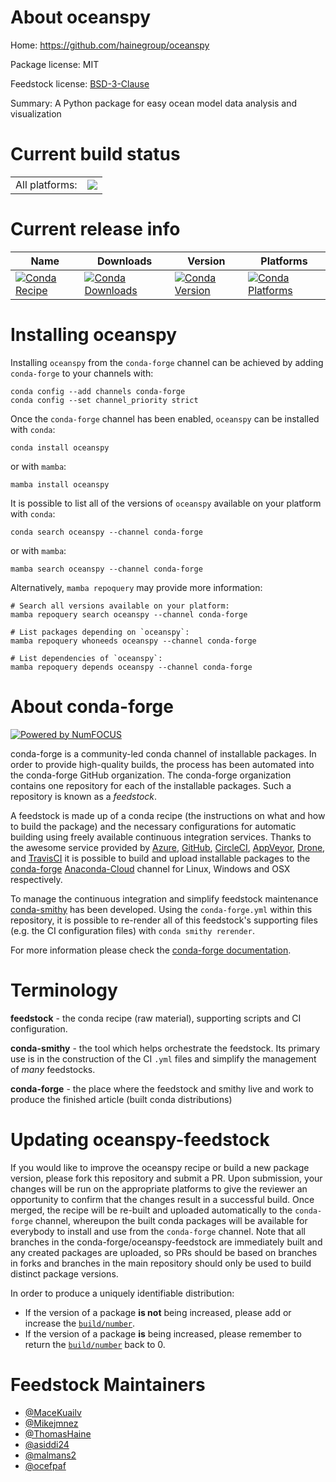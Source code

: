 About oceanspy
==============

Home: https://github.com/hainegroup/oceanspy

Package license: MIT

Feedstock license: [BSD-3-Clause](https://github.com/conda-forge/oceanspy-feedstock/blob/main/LICENSE.txt)

Summary: A Python package for easy ocean model data analysis and visualization

Current build status
====================


<table><tr><td>All platforms:</td>
    <td>
      <a href="https://dev.azure.com/conda-forge/feedstock-builds/_build/latest?definitionId=6388&branchName=main">
        <img src="https://dev.azure.com/conda-forge/feedstock-builds/_apis/build/status/oceanspy-feedstock?branchName=main">
      </a>
    </td>
  </tr>
</table>

Current release info
====================

| Name | Downloads | Version | Platforms |
| --- | --- | --- | --- |
| [![Conda Recipe](https://img.shields.io/badge/recipe-oceanspy-green.svg)](https://anaconda.org/conda-forge/oceanspy) | [![Conda Downloads](https://img.shields.io/conda/dn/conda-forge/oceanspy.svg)](https://anaconda.org/conda-forge/oceanspy) | [![Conda Version](https://img.shields.io/conda/vn/conda-forge/oceanspy.svg)](https://anaconda.org/conda-forge/oceanspy) | [![Conda Platforms](https://img.shields.io/conda/pn/conda-forge/oceanspy.svg)](https://anaconda.org/conda-forge/oceanspy) |

Installing oceanspy
===================

Installing `oceanspy` from the `conda-forge` channel can be achieved by adding `conda-forge` to your channels with:

```
conda config --add channels conda-forge
conda config --set channel_priority strict
```

Once the `conda-forge` channel has been enabled, `oceanspy` can be installed with `conda`:

```
conda install oceanspy
```

or with `mamba`:

```
mamba install oceanspy
```

It is possible to list all of the versions of `oceanspy` available on your platform with `conda`:

```
conda search oceanspy --channel conda-forge
```

or with `mamba`:

```
mamba search oceanspy --channel conda-forge
```

Alternatively, `mamba repoquery` may provide more information:

```
# Search all versions available on your platform:
mamba repoquery search oceanspy --channel conda-forge

# List packages depending on `oceanspy`:
mamba repoquery whoneeds oceanspy --channel conda-forge

# List dependencies of `oceanspy`:
mamba repoquery depends oceanspy --channel conda-forge
```


About conda-forge
=================

[![Powered by
NumFOCUS](https://img.shields.io/badge/powered%20by-NumFOCUS-orange.svg?style=flat&colorA=E1523D&colorB=007D8A)](https://numfocus.org)

conda-forge is a community-led conda channel of installable packages.
In order to provide high-quality builds, the process has been automated into the
conda-forge GitHub organization. The conda-forge organization contains one repository
for each of the installable packages. Such a repository is known as a *feedstock*.

A feedstock is made up of a conda recipe (the instructions on what and how to build
the package) and the necessary configurations for automatic building using freely
available continuous integration services. Thanks to the awesome service provided by
[Azure](https://azure.microsoft.com/en-us/services/devops/), [GitHub](https://github.com/),
[CircleCI](https://circleci.com/), [AppVeyor](https://www.appveyor.com/),
[Drone](https://cloud.drone.io/welcome), and [TravisCI](https://travis-ci.com/)
it is possible to build and upload installable packages to the
[conda-forge](https://anaconda.org/conda-forge) [Anaconda-Cloud](https://anaconda.org/)
channel for Linux, Windows and OSX respectively.

To manage the continuous integration and simplify feedstock maintenance
[conda-smithy](https://github.com/conda-forge/conda-smithy) has been developed.
Using the ``conda-forge.yml`` within this repository, it is possible to re-render all of
this feedstock's supporting files (e.g. the CI configuration files) with ``conda smithy rerender``.

For more information please check the [conda-forge documentation](https://conda-forge.org/docs/).

Terminology
===========

**feedstock** - the conda recipe (raw material), supporting scripts and CI configuration.

**conda-smithy** - the tool which helps orchestrate the feedstock.
                   Its primary use is in the construction of the CI ``.yml`` files
                   and simplify the management of *many* feedstocks.

**conda-forge** - the place where the feedstock and smithy live and work to
                  produce the finished article (built conda distributions)


Updating oceanspy-feedstock
===========================

If you would like to improve the oceanspy recipe or build a new
package version, please fork this repository and submit a PR. Upon submission,
your changes will be run on the appropriate platforms to give the reviewer an
opportunity to confirm that the changes result in a successful build. Once
merged, the recipe will be re-built and uploaded automatically to the
`conda-forge` channel, whereupon the built conda packages will be available for
everybody to install and use from the `conda-forge` channel.
Note that all branches in the conda-forge/oceanspy-feedstock are
immediately built and any created packages are uploaded, so PRs should be based
on branches in forks and branches in the main repository should only be used to
build distinct package versions.

In order to produce a uniquely identifiable distribution:
 * If the version of a package **is not** being increased, please add or increase
   the [``build/number``](https://docs.conda.io/projects/conda-build/en/latest/resources/define-metadata.html#build-number-and-string).
 * If the version of a package **is** being increased, please remember to return
   the [``build/number``](https://docs.conda.io/projects/conda-build/en/latest/resources/define-metadata.html#build-number-and-string)
   back to 0.

Feedstock Maintainers
=====================

* [@MaceKuailv](https://github.com/MaceKuailv/)
* [@Mikejmnez](https://github.com/Mikejmnez/)
* [@ThomasHaine](https://github.com/ThomasHaine/)
* [@asiddi24](https://github.com/asiddi24/)
* [@malmans2](https://github.com/malmans2/)
* [@ocefpaf](https://github.com/ocefpaf/)


<!-- dummy commit to enable rerendering -->

